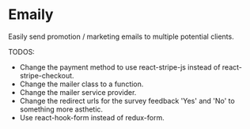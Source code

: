 # Emaily
Easily send promotion / marketing emails to multiple potential clients.

TODOS:

* Change the payment method to use react-stripe-js instead of react-stripe-checkout.
* Change the mailer class to a function.
* Change the mailer service provider.
* Change the redirect urls for the survey feedback 'Yes' and 'No' to something more asthetic.
* Use react-hook-form instead of redux-form.